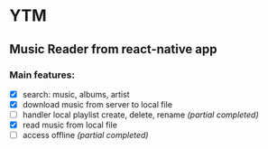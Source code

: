 # YTM

## Music Reader from react-native app

### Main features:

- [x] search: music, albums, artist
- [x] download music from server to local file
- [ ] handler local playlist create, delete, rename *(partial completed)*
- [x] read music from local file
- [ ] access offline *(partial completed)*